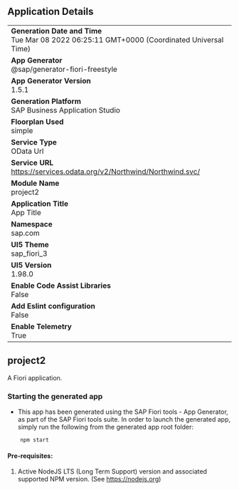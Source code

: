 ## Application Details
|               |
| ------------- |
|**Generation Date and Time**<br>Tue Mar 08 2022 06:25:11 GMT+0000 (Coordinated Universal Time)|
|**App Generator**<br>@sap/generator-fiori-freestyle|
|**App Generator Version**<br>1.5.1|
|**Generation Platform**<br>SAP Business Application Studio|
|**Floorplan Used**<br>simple|
|**Service Type**<br>OData Url|
|**Service URL**<br>https://services.odata.org/v2/Northwind/Northwind.svc/
|**Module Name**<br>project2|
|**Application Title**<br>App Title|
|**Namespace**<br>sap.com|
|**UI5 Theme**<br>sap_fiori_3|
|**UI5 Version**<br>1.98.0|
|**Enable Code Assist Libraries**<br>False|
|**Add Eslint configuration**<br>False|
|**Enable Telemetry**<br>True|

## project2

A Fiori application.

### Starting the generated app

-   This app has been generated using the SAP Fiori tools - App Generator, as part of the SAP Fiori tools suite.  In order to launch the generated app, simply run the following from the generated app root folder:

```
    npm start
```

#### Pre-requisites:

1. Active NodeJS LTS (Long Term Support) version and associated supported NPM version.  (See https://nodejs.org)


